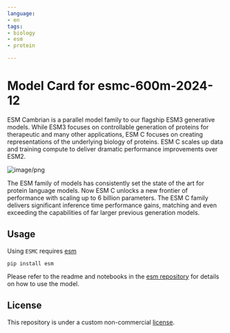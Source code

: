 ```yaml
---
language:
- en
tags:
- biology
- esm
- protein

---
```


# Model Card for esmc-600m-2024-12

ESM Cambrian is a parallel model family to our flagship ESM3 generative models. While ESM3 focuses on controllable generation of proteins for therapeutic and many other applications, ESM C focuses on creating representations of the underlying biology of proteins. ESM C scales up data and training compute to deliver dramatic performance improvements over ESM2.

![image/png](https://cdn-uploads.huggingface.co/production/uploads/6306e13e5b87d4feaad68405/F6SS--Yt9bLctcEE-Ydcl.png)

The ESM family of models has consistently set the state of the art for protein language models. Now ESM C unlocks a new frontier of performance with scaling up to 6 billion parameters. The ESM C family delivers significant inference time performance gains, matching and even exceeding the capabilities of far larger previous generation models. 

## Usage

Using `ESMC` requires [esm](https://github.com/evolutionaryscale/esm)

```
pip install esm
```

Please refer to the readme and notebooks in the [esm repository](https://github.com/evolutionaryscale/esm) for details on how to use the model.

## License

This repository is under a custom non-commercial [license](https://www.evolutionaryscale.ai/policies/cambrian-non-commercial-license-agreement).
